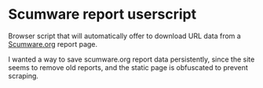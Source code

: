 # Scumware report userscript
Browser script that will automatically offer to download URL data from a [Scumware.org](https://www.scumware.org/) report page.

I wanted a way to save scumware.org report data persistently, since the site seems to remove old reports, and the static page is obfuscated to prevent scraping.

